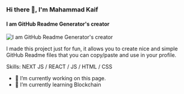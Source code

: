 ### Hi there 👋, I'm Mahammad Kaif
#### I am GitHub Readme Generator's creator
![I am GitHub Readme Generator's creator](https://arturssmirnovs.github.io/github-profile-readme-generator/images/banner.png)

I made this project just for fun, it allows you to create nice and simple GitHub Readme files that you can copy/paste and use in your profile.

Skills: NEXT JS / REACT / JS / HTML / CSS

- 🔭 I’m currently working on this page. 
- 🌱 I’m currently learning Blockchain 



